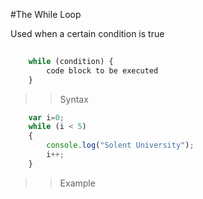 #The While Loop

Used when a certain condition is true 

```javascript
    
    while (condition) {
    	code block to be executed
    }
```

>> Syntax 
 

```javascript
	var i=0;  
	while (i < 5)
	{
  		console.log("Solent University");
  		i++;
	}
```
>> Example
	